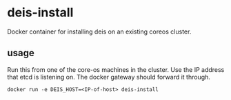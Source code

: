 deis-install
============

Docker container for installing deis on an existing coreos cluster.

usage
-----

Run this from one of the core-os machines in the cluster.   Use the IP address that etcd is listening on.   The docker gateway should forward it through.

```
docker run -e DEIS_HOST=<IP-of-host> deis-install
```
